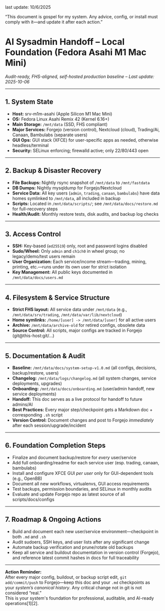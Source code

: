 last update: 10/6/2025

“This document is gospel for my system. Any advice, config, or install must comply with it—and update it after each action.”


# AI Sysadmin Handoff – Local Foundation (Fedora Asahi M1 Mac Mini)

_Audit-ready, FHS-aligned, self-hosted production baseline – Last update: 2025-10-06_

***

## 1. System State

- **Host:** srv-m1m-asahi (Apple Silicon M1 Mac Mini)
- **OS:** Fedora Linux Asahi Remix 42 (Kernel 6.16+)
- **Main Storage:** `/mnt/data` (SSD, FHS compliant)
- **Major Services:** Forgejo (version control), Nextcloud (cloud), Trading/Ai, Canaan, Bambulabs (separate users)
- **GUI Ops:** GUI stack (XFCE) for user-specific apps as needed, otherwise headless/terminal
- **Security:** SELinux enforcing; firewalld active; only 22/80/443 open

***

## 2. Backup & Disaster Recovery

- **File Backups:** Nightly rsync snapshot of `/mnt/data` to `/mnt/fastdata`
- **DB Dumps:** Nightly mysqldump for Forgejo/Nextcloud
- **Service Data:** All key users (`admin`, `trading`, `canaan`, `bambulabs`) have data homes symlinked to `/mnt/data`, all included in backup
- **Scripts:** Located in `/mnt/data/scripts/`; see `/mnt/data/docs/restore.md` for full-recovery steps
- **Health/Audit:** Monthly restore tests, disk audits, and backup log checks

***

## 3. Access Control

- **SSH:** Key-based (`ed25519`) only, root and password logins disabled
- **Sudo/Wheel:** Only `admin` and `ch1ch0` in wheel group; no legacy/demo/test users remain
- **User Organization:** Each service/income stream—trading, mining, printing, etc.—runs under its own user for strict isolation
- **Key Management:** All public keys documented in `/mnt/data/docs/users.md`

***

## 4. Filesystem & Service Structure

- **Strict FHS layout:** All service data under `/mnt/data` (e.g., `/mnt/data/srv/trading`, `/mnt/data/var/lib/nextcloud`)
- **Home symlinks:** `/home/[user] -> /mnt/data/[user]` for all active users
- **Archive:** `/mnt/data/archive-old` for retired configs, obsolete data
- **Source Control:** All scripts, major configs are tracked in Forgejo (git@this-host:git/...)

***

## 5. Documentation & Audit

- **Baseline:** `/mnt/data/docs/system-setup-v1.0.md` (all configs, decisions, backup/restore, users)
- **Changelog:** `/mnt/data/logs/changelog.md` (all system changes, service deployments, upgrades)
- **Onboarding:** `/mnt/data/docs/onboarding.md` (user/admin handoff, new service deployments)
- **Handoff:** This doc serves as a live protocol for handoff to future admins/AI
- **Best Practices:** Every major step/checkpoint gets a Markdown doc + corresponding `.sh` script
- **Version Control:** Document changes and post to Forgejo *immediately* after each session/upgrade/incident

***

## 6. Foundation Completion Steps

- Finalize and document backup/restore for *every* user/service
- Add full onboarding/readme for each service user (esp. trading, canaan, bambulabs)
- Install and configure XFCE GUI *per user* only for GUI-dependent tools (e.g., OpenBB)
- Document all new workflows, virtualenvs, GUI access requirements
- Test backups, permission boundaries, and SELinux in monthly audits
- Evaluate and update Forgejo repo as latest source of all scripts/docs/configs

***

## 7. Roadmap & Ongoing Actions

- Build and document each new user/service environment—checkpoint in both `.md` and `.sh`
- Audit sudoers, SSH keys, and user lists after any significant change
- Automate backup verification and prune/rotate old backups
- Keep all service and buildout documentation in version control (Forgejo), and reference latest commit hashes in docs for full traceability

***

**Action Reminder:**  
After every major config, buildout, or backup script edit, `git add/commit/push` to Forgejo—keep this doc and your `.md` checkpoints as your *system’s canonical history*. Any critical change not in git is not considered “real.”  
This is your system's foundation for professional, auditable, and AI-ready operations[1][2].


